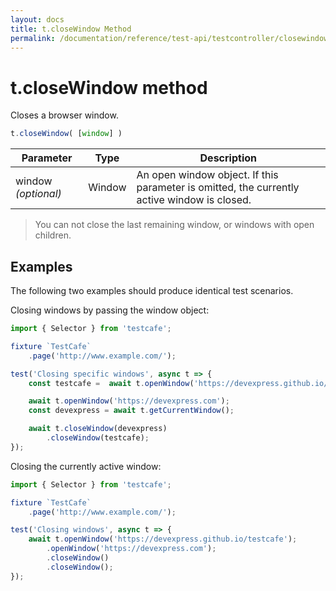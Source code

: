 ```yaml
---
layout: docs
title: t.closeWindow Method
permalink: /documentation/reference/test-api/testcontroller/closewindow.html
---
```


# t.closeWindow method

Closes a browser window.

```JavaScript
t.closeWindow( [window] )
```

Parameter | Type | Description
--------- | ---- | ------------
window *(optional)* | Window | An open window object. If this parameter is omitted, the currently active window is closed.

> You can not close the last remaining window, or windows with open children.

## Examples

The following two examples should produce identical test scenarios.

Closing windows by passing the window object:

```JavaScript
import { Selector } from 'testcafe';

fixture `TestCafe`
    .page('http://www.example.com/');

test('Closing specific windows', async t => {
    const testcafe =  await t.openWindow('https://devexpress.github.io/testcafe');

    await t.openWindow('https://devexpress.com');
    const devexpress = await t.getCurrentWindow();

    await t.closeWindow(devexpress)
        .closeWindow(testcafe);
});
```

Closing the currently active window:

```JavaScript
import { Selector } from 'testcafe';

fixture `TestCafe`
    .page('http://www.example.com/');

test('Closing windows', async t => {
    await t.openWindow('https://devexpress.github.io/testcafe');
        .openWindow('https://devexpress.com');
        .closeWindow()
        .closeWindow();
});
```
